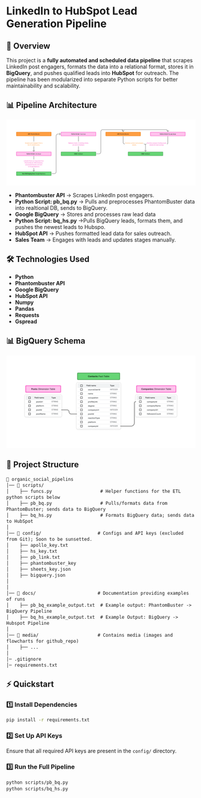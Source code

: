 # LinkedIn to HubSpot Lead Generation Pipeline

## 🚀 Overview
This project is a **fully automated and scheduled data pipeline** that scrapes LinkedIn post engagers, formats the data into a relational format, stores it in **BigQuery**, and pushes qualified leads into **HubSpot** for outreach. The pipeline has been modularized into separate Python scripts for better maintainability and scalability.

## 📊 Pipeline Architecture
![Pipeline Flowchart](media/organic_social_pipeline_flowchart.png)
- **Phantombuster API** → Scrapes LinkedIn post engagers.
- **Python Script: pb_bq.py** → Pulls and preprocesses PhantomBuster data into realtional DB, sends to BigQuery.
- **Google BigQuery** → Stores and processes raw lead data
- **Python Script: bq_hs.py** →Pulls BigQuery leads, formats them, and pushes the newest leads to Hubspo.
- **HubSpot API** → Pushes formatted lead data for sales outreach.
- **Sales Team** → Engages with leads and updates stages manually.

## 🛠️ Technologies Used
- **Python**
- **Phantombuster API**
- **Google BigQuery**
- **HubSpot API**
- **Numpy**
- **Pandas**
- **Requests**
- **Gspread**

## 📊 BigQuery Schema
![BigQuery Schema](media/BQ_schema.png)

## 📂 Project Structure
```
📁 organic_social_pipelins
│── 📁 scripts/ 
│    ├── funcs.py                  # Helper functions for the ETL python scripts below
│    ├── pb_bq.py                  # Pulls/formats data from PhantomBuster; sends data to BigQuery
│    ├── bq_hs.py                  # Formats BigQuery data; sends data to HubSpot
│
│── 📁 config/                     # Configs and API keys (excluded from Git); Soon to be sunsetted.
│    ├── apollo_key.txt
│    ├── hs_key.txt
│    ├── pb_link.txt
│    ├── phantombuster_key
│    ├── sheets_key.json
│    ├── bigquery.json
│
│
│── 📁 docs/                       # Documentation providing examples of runs
│    ├── pb_bq_example_output.txt  # Example output: PhantomBuster -> BigQuery Pipeline
│    ├── bq_hs_example_output.txt  # Example Output: BigQuery -> Hubspot Pipeline
│
│── 📁 media/                      # Contains media (images and flowcharts for github_repo)
│    ├── ...
│
│─ .gitignore                       
│─ requirements.txt              
```

## ⚡ Quickstart
### **1️⃣ Install Dependencies**
```bash
pip install -r requirements.txt
```

### **2️⃣ Set Up API Keys**
Ensure that all required API keys are present in the `config/` directory.

### **3️⃣ Run the Full Pipeline**
```bash
python scripts/pb_bq.py
python scripts/bq_hs.py
```

